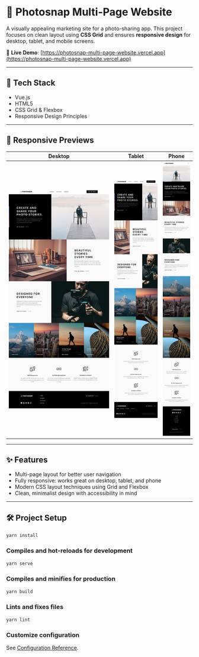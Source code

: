 # 📸 Photosnap Multi-Page Website

A visually appealing marketing site for a photo-sharing app. This project focuses on clean layout using **CSS Grid** and ensures **responsive design** for desktop, tablet, and mobile screens.

🔗 **Live Demo**: [https://photosnap-multi-page-website.vercel.app](https://photosnap-multi-page-website.vercel.app)

---

## 🧱 Tech Stack

- Vue.js  
- HTML5  
- CSS Grid & Flexbox  
- Responsive Design Principles

---

## 📱 Responsive Previews

| Desktop                     | Tablet                     | Phone                     |
|----------------------------|----------------------------|---------------------------|
| ![](assets/desktop.png)    | ![](assets/tablet.png)     | ![](assets/phone.png)     |

---

## ✨ Features

- Multi-page layout for better user navigation
- Fully responsive: works great on desktop, tablet, and phone
- Modern CSS layout techniques using Grid and Flexbox
- Clean, minimalist design with accessibility in mind

---

## 🛠️ Project Setup

```bash
yarn install
```

### Compiles and hot-reloads for development

```bash
yarn serve
```

### Compiles and minifies for production

```bash
yarn build
```

### Lints and fixes files

```bash
yarn lint
```

### Customize configuration

See [Configuration Reference](https://cli.vuejs.org/config/).

